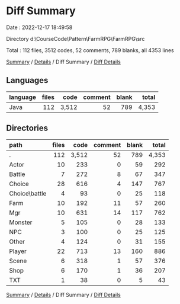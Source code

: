 # Diff Summary

Date : 2022-12-17 18:49:58

Directory d:\\CourseCode\\Pattern\\FarmRPG\\FarmRPG\\src

Total : 112 files,  3512 codes, 52 comments, 789 blanks, all 4353 lines

[Summary](results.md) / [Details](details.md) / Diff Summary / [Diff Details](diff-details.md)

## Languages
| language | files | code | comment | blank | total |
| :--- | ---: | ---: | ---: | ---: | ---: |
| Java | 112 | 3,512 | 52 | 789 | 4,353 |

## Directories
| path | files | code | comment | blank | total |
| :--- | ---: | ---: | ---: | ---: | ---: |
| . | 112 | 3,512 | 52 | 789 | 4,353 |
| Actor | 10 | 233 | 0 | 59 | 292 |
| Battle | 7 | 272 | 8 | 67 | 347 |
| Choice | 28 | 616 | 4 | 147 | 767 |
| Choice\\battle | 4 | 93 | 0 | 25 | 118 |
| Farm | 10 | 192 | 11 | 57 | 260 |
| Mgr | 10 | 631 | 14 | 117 | 762 |
| Monster | 5 | 105 | 0 | 28 | 133 |
| NPC | 3 | 100 | 0 | 25 | 125 |
| Other | 4 | 124 | 0 | 31 | 155 |
| Player | 22 | 713 | 13 | 160 | 886 |
| Scene | 6 | 318 | 1 | 57 | 376 |
| Shop | 6 | 170 | 1 | 36 | 207 |
| TXT | 1 | 38 | 0 | 5 | 43 |

[Summary](results.md) / [Details](details.md) / Diff Summary / [Diff Details](diff-details.md)